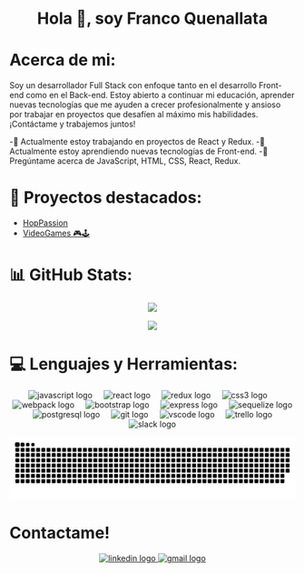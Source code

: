 <h1 align="center">Hola 👋, soy Franco Quenallata</h1>

# Acerca de mi:
Soy un desarrollador Full Stack con enfoque tanto en el desarrollo Front-end como en el Back-end. Estoy abierto a continuar mi educación, aprender nuevas tecnologías que me ayuden a crecer profesionalmente y ansioso por trabajar en proyectos que desafíen al máximo mis habilidades. ¡Contáctame y trabajemos juntos!

-🔭 Actualmente estoy trabajando en proyectos de React y Redux.
-🌱 Actualmente estoy aprendiendo nuevas tecnologías de Front-end.
-💬 Pregúntame acerca de JavaScript, HTML, CSS, React, Redux.

# 🚀 Proyectos destacados:
- [HopPassion](https://github.com/PF-Henry2023/HopPassion_Client.git)
- [VideoGames 🎮🕹️](https://github.com/fquenallata/videoGamesApi)

# 📊 GitHub Stats:
<div align="center">
<p align="center">
  <img align="center" src="https://github-readme-stats.vercel.app/api/top-langs/?username=fquenallata&theme=vision-friendly-dark&hide_border=false&include_all_commits=false&count_private=false&layout=compact"/>  
</p>
<p align="center">
  <img align="center" src="https://github-readme-streak-stats.herokuapp.com/?user=fquenallata&theme=vision-friendly-dark&hide_border=false"/>  
</p>
</div>

# 💻 Lenguajes y Herramientas:
<div align="center">
  <img src="https://cdn.jsdelivr.net/gh/devicons/devicon/icons/javascript/javascript-original.svg" height="40" alt="javascript logo"  />
  <img width="12" />
  <img src="https://cdn.jsdelivr.net/gh/devicons/devicon/icons/react/react-original.svg" height="40" alt="react logo"  />
  <img width="12" />
  <img src="https://cdn.jsdelivr.net/gh/devicons/devicon/icons/redux/redux-original.svg" height="40" alt="redux logo"  />
  <img width="12" />
  <img src="https://cdn.jsdelivr.net/gh/devicons/devicon/icons/css3/css3-original.svg" height="40" alt="css3 logo"  />
  <img width="12" />
  <img src="https://cdn.jsdelivr.net/gh/devicons/devicon/icons/webpack/webpack-original.svg" height="40" alt="webpack logo"  />
  <img width="12" />
  <img src="https://cdn.jsdelivr.net/gh/devicons/devicon/icons/bootstrap/bootstrap-original.svg" height="40" alt="bootstrap logo"  />
  <img width="12" />
  <img src="https://cdn.jsdelivr.net/gh/devicons/devicon/icons/express/express-original.svg" height="40" alt="express logo"  />
  <img width="12" />
  <img src="https://cdn.jsdelivr.net/gh/devicons/devicon/icons/sequelize/sequelize-original.svg" height="40" alt="sequelize logo"  />
  <img width="12" />
  <img src="https://cdn.jsdelivr.net/gh/devicons/devicon/icons/postgresql/postgresql-original.svg" height="40" alt="postgresql logo"  />
  <img width="12" />
  <img src="https://cdn.jsdelivr.net/gh/devicons/devicon/icons/git/git-original.svg" height="40" alt="git logo"  />
  <img width="12" />
  <img src="https://cdn.jsdelivr.net/gh/devicons/devicon/icons/vscode/vscode-original.svg" height="40" alt="vscode logo"  />
  <img width="12" />
  <img src="https://cdn.jsdelivr.net/gh/devicons/devicon/icons/trello/trello-plain.svg" height="40" alt="trello logo"  />
  <img width="12" />
  <img src="https://cdn.jsdelivr.net/gh/devicons/devicon/icons/slack/slack-original.svg" height="40" alt="slack logo"  />
</div>

<p align="center">
  <img  src="https://raw.githubusercontent.com/Elanza-48/Elanza-48/main/resources/img/github-contribution-grid-snake.svg"
    alt="example" />
</p>

# Contactame!
<div align="center">
  <a href="https://www.linkedin.com/in/franco-quenallata-2a2a11270/" target="_blank">
    <img src="https://raw.githubusercontent.com/maurodesouza/profile-readme-generator/master/src/assets/icons/social/linkedin/default.svg" width="52" height="40" alt="linkedin logo"  />
  </a>
  <a href="quenallatafranco@gmail.com" target="_blank">
    <img src="https://raw.githubusercontent.com/maurodesouza/profile-readme-generator/master/src/assets/icons/social/gmail/default.svg" width="52" height="40" alt="gmail logo"  />
  </a>
</div>

###
